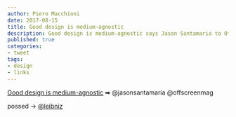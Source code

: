 ```yaml
---
author: Piero Macchioni
date: 2017-08-15
title: Good design is medium-agnostic
description: Good design is medium-agnostic says Jason Santamaria to Offscreen Magazine.
published: true
categories:
- tweet
tags:
- design
- links
---
```

[Good design is medium-agnostic](https://www.offscreenmag.com/issues/17) ➡ @jasonsantamaria @offscreenmag


<span rel="syndication" class="u-syndication">possed → <i class="fa fa-twitter"></i> [@leibniz](https://twitter.com/leibniz/status/897575081358086144)</span>
